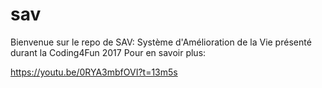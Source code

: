 # sav

Bienvenue sur le repo de SAV: Système d'Amélioration de la Vie présenté durant la Coding4Fun 2017
Pour en savoir plus:

https://youtu.be/0RYA3mbfOVI?t=13m5s

